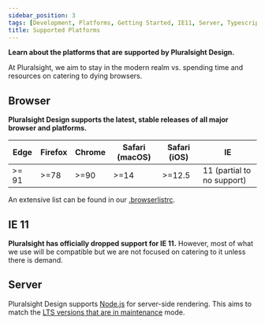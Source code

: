 ```yaml
---
sidebar_position: 3
tags: [Development, Platforms, Getting Started, IE11, Server, Typescript]
title: Supported Platforms
---
```


<strong>
  <p className="page-subheadline" markdown="1">
    Learn about the platforms that are supported by Pluralsight Design.
  </p>
</strong>

At Pluralsight, we aim to stay in the modern realm vs. spending time and resources on catering to dying browsers.

## Browser

**Pluralsight Design supports the latest, stable releases of all major browser and platforms.**

| Edge  | Firefox | Chrome | Safari (macOS) | Safari (iOS) | IE                         |
| ----- | ------- | ------ | -------------- | ------------ | -------------------------- |
| >= 91 | >=78    | >=90   | >=14           | >=12.5       | 11 (partial to no support) |

An extensive list can be found in our [.browserlistrc](https://github.com/pluralsight/pando/blob/main/.browserslistrc).

## IE 11

**Pluralsight has officially dropped support for IE 11.** However, most of what we use will be compatible but we are not focused on catering to it unless there is demand.

## Server

Pluralsight Design supports [Node.js](https://github.com/nodejs/node) for server-side rendering. This aims to match the [LTS versions that are in maintenance](https://github.com/nodejs/Release#release-schedule) mode.

